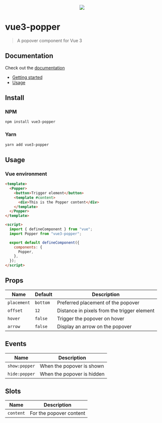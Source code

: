 <p align="center">
<img src="https://raw.githubusercontent.com/valgeirb/vue-popper/main/docs/public/popper.svg">
</p>

# vue3-popper

> A popover component for Vue 3

## Documentation

Check out the [documentation](https://valgeirb.github.io/vue-popper/)

- [Getting started](https://valgeirb.github.io/vue-popper/guide/getting-started.html)
- [Usage](https://valgeirb.github.io/vue-popper/guide/getting-started.html#usage)

## Install

### NPM

```bash
npm install vue3-popper
```

### Yarn

```bash
yarn add vue3-popper
```

## Usage

### Vue environment

```html
<template>
  <Popper>
    <button>Trigger element</button>
    <template #content>
      <div>This is the Popper content</div>
    </template>
  </Popper>
</template>

<script>
  import { defineComponent } from "vue";
  import Popper from "vue3-popper";

  export default defineComponent({
    components: {
      Popper,
    },
  });
</script>
```

## Props

| Name        | Default  | Description                                 |
| ----------- | -------- | ------------------------------------------- |
| `placement` | `bottom` | Preferred placement of the popover          |
| `offset`    | `12`     | Distance in pixels from the trigger element |
| `hover`     | `false`  | Trigger the popover on hover                |
| `arrow`     | `false`  | Display an arrow on the popover             |

## Events

| Name          | Description                |
| ------------- | -------------------------- |
| `show:popper` | When the popover is shown  |
| `hide:popper` | When the popover is hidden |

## Slots

| Name      | Description             |
| --------- | ----------------------- |
| `content` | For the popover content |
